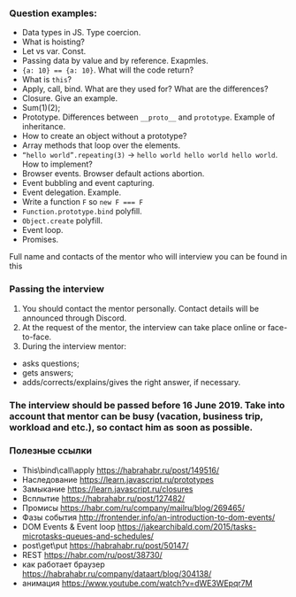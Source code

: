 ### Question examples:
   * Data types in JS. Type coercion.
   * What is hoisting?
   * Let vs var. Const.
   * Passing data by value and by reference. Exapmles.
   * `{a: 10} == {a: 10}`. What will the code return?
   * What is `this`?
   * Apply, call, bind. What are they used for? What are the differences?
   * Closure. Give an example.
   * Sum(1)(2);
   * Prototype. Differences between `__proto__` and `prototype`. Example of inheritance.
   * How to create an object without a prototype?
   * Array methods that loop over the elements.
   * `“hello world”.repeating(3)` -> `hello world hello world hello world`. How to implement?
   * Browser events. Browser default actions abortion.
   * Event bubbling and event capturing.
   * Event delegation. Example.
   * Write a function `F` so `new F === F`
   * `Function.prototype.bind` polyfill.
   * `Object.create` polyfill.
   * Event loop.
   * Promises.

Full name and contacts of the mentor who will interview you can be found in this 

### Passing the interview
1. You should contact the mentor personally. Contact details will be announced through Discord.
2. At the request of the mentor, the interview can take place online or face-to-face.
3. During the interview mentor:
  - asks questions;
  - gets answers;
  - adds/corrects/explains/gives the right answer, if necessary.

### The interview should be passed before 16 June 2019. Take into account that mentor can be busy (vacation, business trip, workload and etc.), so contact him as soon as possible.

### Полезные ссылки
- This\bind\call\apply https://habrahabr.ru/post/149516/
- Наследование https://learn.javascript.ru/prototypes
- Замыкание https://learn.javascript.ru/closures
- Всплытие https://habrahabr.ru/post/127482/
- Промисы https://habr.com/ru/company/mailru/blog/269465/
- Фазы события http://frontender.info/an-introduction-to-dom-events/
- DOM Events & Event loop https://jakearchibald.com/2015/tasks-microtasks-queues-and-schedules/
- post\get\put https://habrahabr.ru/post/50147/
- REST https://habr.com/ru/post/38730/
- как работает браузер https://habrahabr.ru/company/dataart/blog/304138/
- анимация https://www.youtube.com/watch?v=dWE3WEpqr7M

